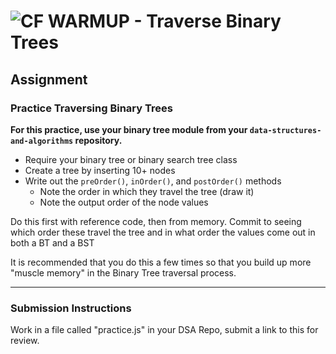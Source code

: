 ![CF](http://i.imgur.com/7v5ASc8.png) WARMUP - Traverse Binary Trees
====================================================================

## Assignment

### Practice Traversing Binary Trees

**For this practice, use your binary tree module from your `data-structures-and-algorithms` repository.**

* Require your binary tree or binary search tree class
* Create a tree by inserting 10+ nodes
* Write out the `preOrder()`, `inOrder()`, and `postOrder()` methods
  * Note the order in which they travel the tree (draw it)
  * Note the output order of the node values

Do this first with reference code, then from memory. Commit to seeing which order these travel the tree and in what order the values come out in both a BT and a BST

It is recommended that you do this a few times so that you build up more "muscle memory" in the Binary Tree traversal process.

---

### Submission Instructions
Work in a file called "practice.js" in your DSA Repo, submit a link to this for review.
